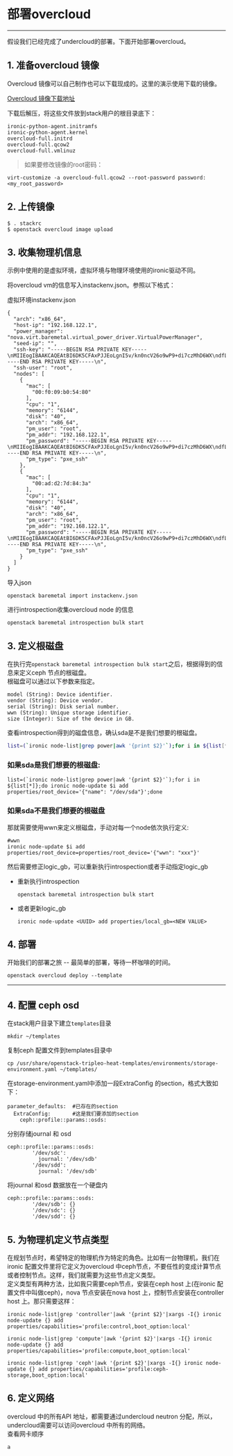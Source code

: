 # 部署overcloud

---

假设我们已经完成了undercloud的部署。下面开始部署overcloud。

## 1. 准备overcloud 镜像

Overcloud 镜像可以自己制作也可以下载现成的。这里的演示使用下载的镜像。

[Overcloud 镜像下载地址](http://buildlogs.centos.org/centos/7/cloud/x86_64/tripleo_images/)

下载后解压，将这些文件放到stack用户的根目录底下：

```
ironic-python-agent.initramfs
ironic-python-agent.kernel
overcloud-full.initrd
overcloud-full.qcow2
overcloud-full.vmlinuz
```

> 如果要修改镜像的root密码：

`virt-customize -a overcloud-full.qcow2 --root-password password:<my_root_password>`

## 2. 上传镜像

```
$ . stackrc
$ openstack overcloud image upload
```

## 3. 收集物理机信息

示例中使用的是虚拟环境，虚拟环境与物理环境使用的ironic驱动不同。

将overcloud vm的信息写入instackenv.json。参照以下格式：

虚拟环境instackenv.json

```
{
  "arch": "x86_64",
  "host-ip": "192.168.122.1",
  "power_manager": "nova.virt.baremetal.virtual_power_driver.VirtualPowerManager",
  "seed-ip": "",
  "ssh-key": "-----BEGIN RSA PRIVATE KEY-----\nMIIEogIBAAKCAQEAtBI6DK5CFAxPJJEoLgnI5v/kn0ncV26o9wP9+di7czMhD6WX\ndfLtn2WNALVRopIVXDwb78JqPQEpXgWEZGIv4JIteYdh/GrdQhnmqEL/6FpMjMfZ\nnGPclfzg6dM2khRFexaf50G+bLb5kgIpFLOG0DJBI/r36lMVRz5I2LwKixWNeEIX\nz445SwPj4lUlbfjoodAPEX8HLQanCvaavTNDVvq5q8Qb3fQ2gXScA1crRUN9uMv0\n+JZTFbwkqQHepMb9DJKxHF6BH9tE5+Ttmc0Ra1eel0rteXK2A6CYX+vjiqtQkuNt\ntYtyKNvmKmhv4udd2YaqK/nGoKZEgULpcgfeUQIDAQABAoIBAGJzQKekMl5xqGeO\nsVASa3PYXi+0mzJ2PwzmctpB46KFRsMePuPu0HoAdIn5mEtw4RrPhlqciacW1n4g\nOBUGFbULVq+GFE2EQ7obHR/Lmcx4ajfiIBjABF9ApdtRbhmJ2b8FTKGMMUeQ9nwc\nkEdQLBnyD+lTEm5bxFtyMzPEA2OsliuV+R/7W892+JBAaNsvTUrW1+rm/9oxCoQv\nu/dxIAgiNnUULZvcCEBoZaiHQsdDyM1zUAkpoWBmp4kLICXC8xYHZUyFHp3ScHZV\nKKqlxbS/+61qUt7egCosb3GTP+KV5etd0MO2zN8TpNgkRPzZ7y9B/LmkHTlaazD9\nqSa1IgECgYEA61fxkRvtVB80sn53rw1XUT1RyWTYcHobDWCEmXPmtQERyvSndO4i\nC2540s1QPkZbZ3Fk2pvgm2+8NqTf0EFJDSan84HS0j7+x4tG4F6ijPTXL0DsClY2\nbrJIDTLAhWLulHKVd3HRNK4OaUSLazFIknIA+C8uZvsJkNLSWG4xBbECgYEAw+BX\nH20SVRJpY3rK3wrYIVcpDXDQm61nyJVGIO3BBH/GmviCb+E9xecahZSO+qq1wnad\nIJpp1lsdzU9iBy402TFL9nRMHb4JsR6Id7sNXV7rX3zaC3JGKqJiJEPKo+U1Mn1f\nZrBi73t/ylVKX5n8gOfeFslwmDquQJ0mlSRYaqECgYAL+AQEEjyGq7OdZEsn7vDC\n4/B14pgTWFJp4r+7oiZYjD5gaQLfMoEuvaaNaf2rvR5G64BqkcThgtQ6nzX2vGs/\nrPibrL2RDb0dXtry7D0uGAGdmJqoh+vqw0xgx3T9E6P4jr9FPNeb60I2XlMM14vO\nTtf3x0Z/3EKHSAGEl84McQKBgHDc2RZwgHmoTDVX0YFG/FXppOvrryekeQJokKn0\nlJ0FCujMfEv+2tsnWG7TtLbWmjhcpBjfIFC0260rKm68vxLOhtiRFjKlB2yZDUT/\n8Kl2QeUZSYIC7E8wlaATt7VMIqTe/JNs2vTmkjGBh4MidQ3JjHxQwaHVXgY5Brw0\n3wVBAoGAJsbIHlcKsX8q4hU/Sp2VwohZUmwR3eooTfVMmQjXdI0h3g8H/I0XzA5W\nqHcMJ/5ba4w6sztYRnGn8jIlyozhI9lGv/ajYPcbS3nuE7nEl98vbve8hcLP+VCJ\nkbMz+s1SELnexCmGQHdHxUp3nuERwd2xzQPBEYE6N+VlsATKrgg=\n-----END RSA PRIVATE KEY-----\n",
  "ssh-user": "root",
  "nodes": [
    {
      "mac": [
        "00:f0:09:b0:54:80"
      ],
      "cpu": "1",
      "memory": "6144",
      "disk": "40",
      "arch": "x86_64",
      "pm_user": "root",
      "pm_addr": "192.168.122.1",
      "pm_password": "-----BEGIN RSA PRIVATE KEY-----\nMIIEogIBAAKCAQEAtBI6DK5CFAxPJJEoLgnI5v/kn0ncV26o9wP9+di7czMhD6WX\ndfLtn2WNALVRopIVXDwb78JqPQEpXgWEZGIv4JIteYdh/GrdQhnmqEL/6FpMjMfZ\nnGPclfzg6dM2khRFexaf50G+bLb5kgIpFLOG0DJBI/r36lMVRz5I2LwKixWNeEIX\nz445SwPj4lUlbfjoodAPEX8HLQanCvaavTNDVvq5q8Qb3fQ2gXScA1crRUN9uMv0\n+JZTFbwkqQHepMb9DJKxHF6BH9tE5+Ttmc0Ra1eel0rteXK2A6CYX+vjiqtQkuNt\ntYtyKNvmKmhv4udd2YaqK/nGoKZEgULpcgfeUQIDAQABAoIBAGJzQKekMl5xqGeO\nsVASa3PYXi+0mzJ2PwzmctpB46KFRsMePuPu0HoAdIn5mEtw4RrPhlqciacW1n4g\nOBUGFbULVq+GFE2EQ7obHR/Lmcx4ajfiIBjABF9ApdtRbhmJ2b8FTKGMMUeQ9nwc\nkEdQLBnyD+lTEm5bxFtyMzPEA2OsliuV+R/7W892+JBAaNsvTUrW1+rm/9oxCoQv\nu/dxIAgiNnUULZvcCEBoZaiHQsdDyM1zUAkpoWBmp4kLICXC8xYHZUyFHp3ScHZV\nKKqlxbS/+61qUt7egCosb3GTP+KV5etd0MO2zN8TpNgkRPzZ7y9B/LmkHTlaazD9\nqSa1IgECgYEA61fxkRvtVB80sn53rw1XUT1RyWTYcHobDWCEmXPmtQERyvSndO4i\nC2540s1QPkZbZ3Fk2pvgm2+8NqTf0EFJDSan84HS0j7+x4tG4F6ijPTXL0DsClY2\nbrJIDTLAhWLulHKVd3HRNK4OaUSLazFIknIA+C8uZvsJkNLSWG4xBbECgYEAw+BX\nH20SVRJpY3rK3wrYIVcpDXDQm61nyJVGIO3BBH/GmviCb+E9xecahZSO+qq1wnad\nIJpp1lsdzU9iBy402TFL9nRMHb4JsR6Id7sNXV7rX3zaC3JGKqJiJEPKo+U1Mn1f\nZrBi73t/ylVKX5n8gOfeFslwmDquQJ0mlSRYaqECgYAL+AQEEjyGq7OdZEsn7vDC\n4/B14pgTWFJp4r+7oiZYjD5gaQLfMoEuvaaNaf2rvR5G64BqkcThgtQ6nzX2vGs/\nrPibrL2RDb0dXtry7D0uGAGdmJqoh+vqw0xgx3T9E6P4jr9FPNeb60I2XlMM14vO\nTtf3x0Z/3EKHSAGEl84McQKBgHDc2RZwgHmoTDVX0YFG/FXppOvrryekeQJokKn0\nlJ0FCujMfEv+2tsnWG7TtLbWmjhcpBjfIFC0260rKm68vxLOhtiRFjKlB2yZDUT/\n8Kl2QeUZSYIC7E8wlaATt7VMIqTe/JNs2vTmkjGBh4MidQ3JjHxQwaHVXgY5Brw0\n3wVBAoGAJsbIHlcKsX8q4hU/Sp2VwohZUmwR3eooTfVMmQjXdI0h3g8H/I0XzA5W\nqHcMJ/5ba4w6sztYRnGn8jIlyozhI9lGv/ajYPcbS3nuE7nEl98vbve8hcLP+VCJ\nkbMz+s1SELnexCmGQHdHxUp3nuERwd2xzQPBEYE6N+VlsATKrgg=\n-----END RSA PRIVATE KEY-----\n",
      "pm_type": "pxe_ssh"
    },
    {
      "mac": [
        "00:ad:d2:7d:84:3a"
      ],
      "cpu": "1",
      "memory": "6144",
      "disk": "40",
      "arch": "x86_64",
      "pm_user": "root",
      "pm_addr": "192.168.122.1",
      "pm_password": "-----BEGIN RSA PRIVATE KEY-----\nMIIEogIBAAKCAQEAtBI6DK5CFAxPJJEoLgnI5v/kn0ncV26o9wP9+di7czMhD6WX\ndfLtn2WNALVRopIVXDwb78JqPQEpXgWEZGIv4JIteYdh/GrdQhnmqEL/6FpMjMfZ\nnGPclfzg6dM2khRFexaf50G+bLb5kgIpFLOG0DJBI/r36lMVRz5I2LwKixWNeEIX\nz445SwPj4lUlbfjoodAPEX8HLQanCvaavTNDVvq5q8Qb3fQ2gXScA1crRUN9uMv0\n+JZTFbwkqQHepMb9DJKxHF6BH9tE5+Ttmc0Ra1eel0rteXK2A6CYX+vjiqtQkuNt\ntYtyKNvmKmhv4udd2YaqK/nGoKZEgULpcgfeUQIDAQABAoIBAGJzQKekMl5xqGeO\nsVASa3PYXi+0mzJ2PwzmctpB46KFRsMePuPu0HoAdIn5mEtw4RrPhlqciacW1n4g\nOBUGFbULVq+GFE2EQ7obHR/Lmcx4ajfiIBjABF9ApdtRbhmJ2b8FTKGMMUeQ9nwc\nkEdQLBnyD+lTEm5bxFtyMzPEA2OsliuV+R/7W892+JBAaNsvTUrW1+rm/9oxCoQv\nu/dxIAgiNnUULZvcCEBoZaiHQsdDyM1zUAkpoWBmp4kLICXC8xYHZUyFHp3ScHZV\nKKqlxbS/+61qUt7egCosb3GTP+KV5etd0MO2zN8TpNgkRPzZ7y9B/LmkHTlaazD9\nqSa1IgECgYEA61fxkRvtVB80sn53rw1XUT1RyWTYcHobDWCEmXPmtQERyvSndO4i\nC2540s1QPkZbZ3Fk2pvgm2+8NqTf0EFJDSan84HS0j7+x4tG4F6ijPTXL0DsClY2\nbrJIDTLAhWLulHKVd3HRNK4OaUSLazFIknIA+C8uZvsJkNLSWG4xBbECgYEAw+BX\nH20SVRJpY3rK3wrYIVcpDXDQm61nyJVGIO3BBH/GmviCb+E9xecahZSO+qq1wnad\nIJpp1lsdzU9iBy402TFL9nRMHb4JsR6Id7sNXV7rX3zaC3JGKqJiJEPKo+U1Mn1f\nZrBi73t/ylVKX5n8gOfeFslwmDquQJ0mlSRYaqECgYAL+AQEEjyGq7OdZEsn7vDC\n4/B14pgTWFJp4r+7oiZYjD5gaQLfMoEuvaaNaf2rvR5G64BqkcThgtQ6nzX2vGs/\nrPibrL2RDb0dXtry7D0uGAGdmJqoh+vqw0xgx3T9E6P4jr9FPNeb60I2XlMM14vO\nTtf3x0Z/3EKHSAGEl84McQKBgHDc2RZwgHmoTDVX0YFG/FXppOvrryekeQJokKn0\nlJ0FCujMfEv+2tsnWG7TtLbWmjhcpBjfIFC0260rKm68vxLOhtiRFjKlB2yZDUT/\n8Kl2QeUZSYIC7E8wlaATt7VMIqTe/JNs2vTmkjGBh4MidQ3JjHxQwaHVXgY5Brw0\n3wVBAoGAJsbIHlcKsX8q4hU/Sp2VwohZUmwR3eooTfVMmQjXdI0h3g8H/I0XzA5W\nqHcMJ/5ba4w6sztYRnGn8jIlyozhI9lGv/ajYPcbS3nuE7nEl98vbve8hcLP+VCJ\nkbMz+s1SELnexCmGQHdHxUp3nuERwd2xzQPBEYE6N+VlsATKrgg=\n-----END RSA PRIVATE KEY-----\n",
      "pm_type": "pxe_ssh"
    }
  ]
}
```

导入json

```
openstack baremetal import instackenv.json
```

进行introspection收集overcloud node 的信息

```
openstack baremetal introspection bulk start
```

## 3. 定义根磁盘

在执行完`openstack baremetal introspection bulk start`之后，根据得到的信息来定义ceph 节点的根磁盘。  
根磁盘可以通过以下参数来指定。
```
model (String): Device identifier.
vendor (String): Device vendor.
serial (String): Disk serial number.
wwn (String): Unique storage identifier.
size (Integer): Size of the device in GB.
```


查看introspection得到的磁盘信息，确认sda是不是我们想要的根磁盘。

```bash
list=(`ironic node-list|grep power|awk '{print $2}'`);for i in ${list[*]} ;do openstack baremetal introspection data save $i | jq ".inventory.disks" ;done
```


### 如果sda是我们想要的根磁盘:

    list=(`ironic node-list|grep power|awk '{print $2}'`);for i in ${list[*]};do ironic node-update $i add properties/root_device='{"name": "/dev/sda"}';done

### 如果sda不是我们想要的根磁盘

那就需要使用wwn来定义根磁盘，手动对每一个node依次执行定义:

```
#wwn
ironic node-update $i add properties/root_device=properties/root_device='{"wwn": "xxx"}'
```

然后需要修正logic\_gb，可以重新执行introspection或者手动指定logic\_gb

* 重新执行introspection
  ```
  openstack baremetal introspection bulk start
  ```
* 或者更新logic\_gb
  ```
  ironic node-update <UUID> add properties/local_gb=<NEW VALUE>
  ```



## 4. 部署

开始我们的部署之旅 -- 最简单的部署，等待一杯咖啡的时间。
```
openstack overcloud deploy --template
```



---
 
## 4. 配置 ceph osd

在stack用户目录下建立`templates`目录

```
mkdir ~/templates
```

复制ceph 配置文件到templates目录中

```
cp /usr/share/openstack-tripleo-heat-templates/environments/storage-environment.yaml ~/templates/
```

在storage-environment.yaml中添加一段ExtraConfig 的section，格式大致如下：

```
parameter_defaults:  #已存在的section
  ExtraConfig:       #这是我们要添加的section
    ceph::profile::params::osds:
```

分别存储journal 和 osd

```
ceph::profile::params::osds:
        '/dev/sdc':
          journal: '/dev/sdb'
        '/dev/sdd':
          journal: '/dev/sdb'
```

将journal 和osd 数据放在一个硬盘内

```
ceph::profile::params::osds:
        '/dev/sdb': {}
        '/dev/sdc': {}
        '/dev/sdd': {}
```

## 5. 为物理机定义节点类型

在规划节点时，希望特定的物理机作为特定的角色。比如有一台物理机，我们在ironic 配置文件里将它定义为overcloud 中ceph节点，不要任性的变成计算节点或者控制节点。这样，我们就需要为这些节点定义类型。  
定义类型有两种方法，比如我只需要ceph节点，安装在ceph host 上\(在ironic 配置文件中叫做ceph\)，nova 节点安装在nova host 上，控制节点安装在controller host 上。那只需要这样：

```
ironic node-list|grep 'controller'|awk '{print $2}'|xargs -I{} ironic node-update {} add properties/capabilities='profile:control,boot_option:local'

ironic node-list|grep 'compute'|awk '{print $2}'|xargs -I{} ironic node-update {} add properties/capabilities='profile:compute,boot_option:local'

ironic node-list|grep 'ceph'|awk '{print $2}'|xargs -I{} ironic node-update {} add properties/capabilities='profile:ceph-storage,boot_option:local'
```

## 6. 定义网络

overcloud 中的所有API 地址，都需要通过undercloud neutron 分配，所以，undercloud需要可以访问overcloud 中所有的网络。  
查看网卡顺序  
```
a
```



